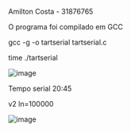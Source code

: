 
Amilton Costa - 31876765

O programa foi compilado em GCC

gcc -g -o tartserial tartserial.c

time ./tartserial

![image](https://github.com/Amiltonlopescosta/ComputacaoParalela5G/assets/79999632/6b8ca4cd-fec4-4f33-ab22-c0c68295ce50)

Tempo serial 20:45

v2 ln=100000

![image](https://github.com/Amiltonlopescosta/ComputacaoParalela5G/assets/79999632/e02b5f23-2026-4685-b05f-f32756f04dc5)
